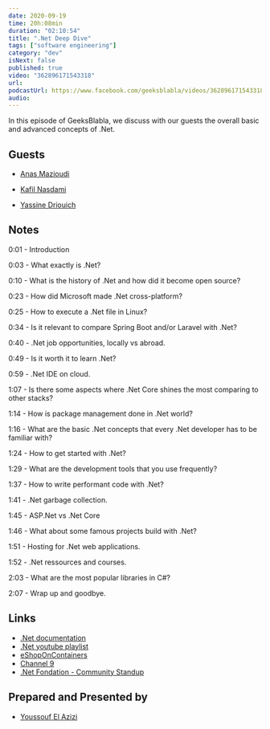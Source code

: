 ```yaml
---
date: 2020-09-19
time: 20h:08min
duration: "02:10:54"
title: ".Net Deep Dive"
tags: ["software engineering"]
category: "dev"
isNext: false
published: true
video: "362896171543318"
url:
podcastUrl: https://www.facebook.com/geeksblabla/videos/362896171543318
audio:
---
```


In this episode of GeeksBlabla, we discuss with our guests the overall basic and advanced concepts of .Net.

## Guests

- [Anas Mazioudi](https://www.facebook.com/disklosr)

- [Kafil Nasdami](https://www.linkedin.com/in/kafiln/)

- [Yassine Driouich](https://www.facebook.com/Programmation.Maroc)

## Notes

0:01 - Introduction

0:03 - What exactly is .Net?

0:10 - What is the history of .Net and how did it become open source?

0:23 - How did Microsoft made .Net cross-platform?

0:25 - How to execute a .Net file in Linux?

0:34 - Is it relevant to compare Spring Boot and/or Laravel with .Net?

0:40 - .Net job opportunities, locally vs abroad.

0:49 - Is it worth it to learn .Net?

0:59 - .Net IDE on cloud.

1:07 - Is there some aspects where .Net Core shines the most comparing to other stacks?

1:14 - How is package management done in .Net world?

1:16 - What are the basic .Net concepts that every .Net developer has to be familiar with?

1:24 - How to get started with .Net?

1:29 - What are the development tools that you use frequently?

1:37 - How to write performant code with .Net?

1:41 - .Net garbage collection.

1:45 - ASP.Net vs .Net Core

1:46 - What about some famous projects build with .Net?

1:51 - Hosting for .Net web applications.

1:52 - .Net ressources and courses.

2:03 - What are the most popular libraries in C#?

2:07 - Wrap up and goodbye.

## Links

- [.Net documentation](https://docs.microsoft.com/en-us/dotnet/)
- [.Net youtube playlist](https://www.youtube.com/c/dotNET/playlists)
- [eShopOnContainers](https://github.com/dotnet-architecture/eShopOnContainers)
- [Channel 9](https://channel9.msdn.com/)
- [.Net Fondation - Community Standup](https://www.youtube.com/c/NETFoundation/playlists)

## Prepared and Presented by

- [Youssouf El Azizi](https://elazizi.com/)
